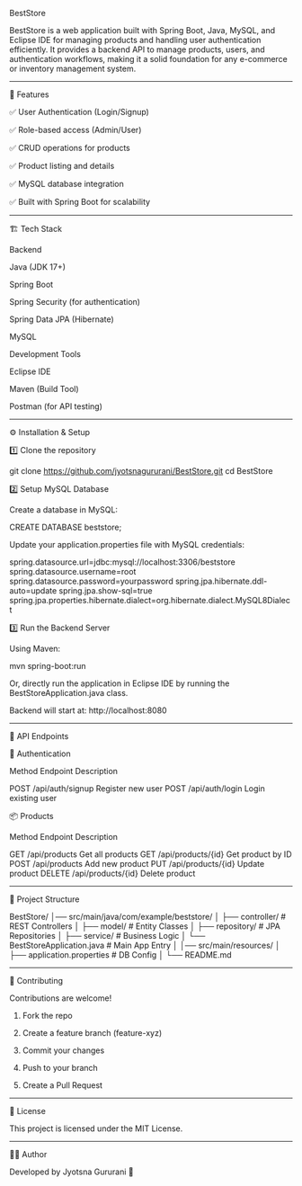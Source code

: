 BestStore

BestStore is a web application built with Spring Boot, Java, MySQL, and Eclipse IDE for managing products and handling user authentication efficiently. It provides a backend API to manage products, users, and authentication workflows, making it a solid foundation for any e-commerce or inventory management system.


---

🚀 Features

✅ User Authentication (Login/Signup)

✅ Role-based access (Admin/User)

✅ CRUD operations for products

✅ Product listing and details

✅ MySQL database integration

✅ Built with Spring Boot for scalability



---

🏗️ Tech Stack

Backend

Java (JDK 17+)

Spring Boot

Spring Security (for authentication)

Spring Data JPA (Hibernate)

MySQL


Development Tools

Eclipse IDE

Maven (Build Tool)

Postman (for API testing)



---

⚙️ Installation & Setup

1️⃣ Clone the repository

git clone https://github.com/jyotsnagururani/BestStore.git
cd BestStore

2️⃣ Setup MySQL Database

Create a database in MySQL:


CREATE DATABASE beststore;

Update your application.properties file with MySQL credentials:


spring.datasource.url=jdbc:mysql://localhost:3306/beststore
spring.datasource.username=root
spring.datasource.password=yourpassword
spring.jpa.hibernate.ddl-auto=update
spring.jpa.show-sql=true
spring.jpa.properties.hibernate.dialect=org.hibernate.dialect.MySQL8Dialect

3️⃣ Run the Backend Server

Using Maven:

mvn spring-boot:run

Or, directly run the application in Eclipse IDE by running the BestStoreApplication.java class.

Backend will start at: http://localhost:8080


---

📡 API Endpoints

🔑 Authentication

Method	Endpoint	Description

POST	/api/auth/signup	Register new user
POST	/api/auth/login	Login existing user


📦 Products

Method	Endpoint	Description

GET	/api/products	Get all products
GET	/api/products/{id}	Get product by ID
POST	/api/products	Add new product
PUT	/api/products/{id}	Update product
DELETE	/api/products/{id}	Delete product



---

📂 Project Structure

BestStore/
│── src/main/java/com/example/beststore/
│   ├── controller/     # REST Controllers
│   ├── model/          # Entity Classes
│   ├── repository/     # JPA Repositories
│   ├── service/        # Business Logic
│   └── BestStoreApplication.java  # Main App Entry
│
│── src/main/resources/
│   ├── application.properties  # DB Config
│
└── README.md


---

🤝 Contributing

Contributions are welcome!

1. Fork the repo


2. Create a feature branch (feature-xyz)


3. Commit your changes


4. Push to your branch


5. Create a Pull Request




---

📜 License

This project is licensed under the MIT License.


---

👩‍💻 Author

Developed by Jyotsna Gururani 🚀
